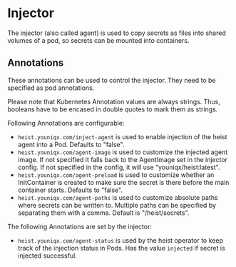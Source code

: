 # Injector

The injector (also called agent) is used to copy secrets as files into shared
volumes of a pod, so secrets can be mounted into containers.

## Annotations

These annotations can be used to control the injector. They need to be specified
as pod annotations.

Please note that Kubernetes Annotation values are always strings. Thus, booleans
have to be encased in double quotes to mark them as strings.

Following Annotations are configurable:

- `heist.youniqx.com/inject-agent` is used to enable injection of the heist
  agent into a Pod. Defaults to "false".
- `heist.youniqx.com/agent-image` is used to customize the injected agent image.
  If not specified it falls back to the AgentImage set in the injector config. If
  not specified in the config, it will use "youniqx/heist:latest".
- `heist.youniqx.com/agent-preload` is used to customize whether an
  InitContainer is created to make sure the secret is there before the main
  container starts. Defaults to "false".
- `heist.youniqx.com/agent-paths` is used to customize absolute paths where
  secrets can be written to. Multiple paths can be specified by separating them
  with a comma. Default is "/heist/secrets".

The following Annotations are set by the injector:

- `heist.youniqx.com/agent-status` is used by the heist operator to keep track
  of the injection status in Pods. Has the value `injected` if secret is
  injected successful.
